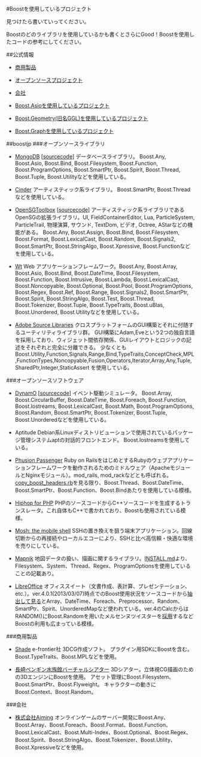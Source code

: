 #Boostを使用しているプロジェクト

見つけたら書いていってください。

Boostのどのライブラリを使用しているかも書くとさらにGood！Boostを使用したコードの参考にしてください。


##公式情報
- [商用製品](http://www.boost.org/users/uses_shrink.html)
- [オープンソースプロジェクト](http://www.boost.org/users/uses_open.html)
- [会社](http://www.boost.org/users/uses_inhouse.html)

- [Boost.Asioを使用しているプロジェクト](http://think-async.com/Asio/WhoIsUsingAsio)
- [Boost.Geometry(旧名GGL)を使用しているプロジェクト](http://trac.osgeo.org/ggl/wiki/WhoUsesGGL)
- [Boost.Graphを使用しているプロジェクト](http://www.boost.org/libs/graph/doc/users.html)


##boostjp
###オープンソースライブラリ
- [MongoDB](http://www.mongodb.org/) [[sourcecode](https://github.com/mongodb/mongo)]
データベースライブラリ。
Boost.Any, Boost.Asio, Boost.Bind, Boost.Filesystem, Boost.Function, Boost.ProgramOptions, Boost.SmartPtr, Boost.Spirit, Boost.Thread, Boost.Tuple, Boost.Utilityなどを使用している。

- [Cinder](http://libcinder.org/)
アーティスティック系ライブラリ。
Boost.SmartPtr, Boost.Threadなどを使用している。

- [OpenSGToolbox](http://www.vrac.iastate.edu/%7Edkabala/OpenSGToolbox/) [[sourcecode](https://github.com/djkabala/OpenSGToolbox)]
アーティスティック系ライブラリであるOpenSGの拡張ライブラリ。UI, FieldContainerEditor, Lua, ParticleSystem, ParticleTrail, 物理演算, サウンド, TextDom, ビデオ, Octree, AStarなどの機能がある。
Boost.Any, Boost.Assign, Boost.Bind, Boost.Filesystem, Boost.Format, Boost.LexicalCast, Boost.Random, Boost.Signals2, Boost.SmartPtr, Boost.StringAlgo, Boost.Xpressive, Boost.Functionなどを使用している。


- [Wt](http://www.webtoolkit.eu/wt/)
Web アプリケーションフレームワーク。Boost.Any, Boost.Array, Boost.Asio, Boost.Bind, Boost.DateTime, Boost.Filesystem, Boost.Function, Boost.Intrusive, Boost.Lambda, Boost.LexicalCast, Boost.Noncopyable, Boost.Optional, Boost.Pool, Boost.ProgramOptions, Boost.Regex, Boost.Ref, Boost.Range, Boost.Signals2, Boost.SmartPtr, Boost.Spirit, Boost.StringAlgo, Boost.Test, Boost.Thread, Boost.Tokenizer, Boost.Tuple, Boost.TypeTraits, Boost.uBlas, Boost.Unordered, Boost.Utilityなどを使用している。


- [Adobe Source Libraries](http://stlab.adobe.com/group__asl__home.html)
クロスプラットフォームのGUI構築とそれに付随するユーティリティライブラリ群。
GUI構築にAdam,Eveという2つの独自言語を採用しており、ウィジェット間依存関係、GUIレイアウトとロジックの記述をそれぞれと完全に分離できる。
少なくとも Boost.Utility,Function,Signals,Range,Bind,TypeTraits,ConceptCheck,MPL,FunctionTypes,Noncopyable,Fusion,Operators,Iterator,Array,Any,Tuple,SharedPtr,Integer,StaticAssert を使用している。


###オープンソースソフトウェア

- [DynamO](http://www.marcusbannerman.co.uk/dynamo) [[sourcecode](https://github.com/toastedcrumpets/DynamO)]
イベント駆動シミュレータ。
Boost.Array, Boost.CircularBuffer, Boost.DateTime, Boost.Foreach, Boost.Function, Boost.Iostreams, Boost.LexicalCast, Boost.Math, Boost.ProgramOptions, Boost.Random, Boost.SmartPtr, Boost.Tokenizer, Boost.Tuple, Boost.Unorderedなどを使用している。


- Aptitude
Debian系Linuxディストリビューションで使用されているパッケージ管理システムaptの対話的フロントエンド。
Boost.Iostreamsを使用している。

- [Phusion Passenger](http://www.modrails.com/)
Ruby on RailsをはじめとするRubyのウェブアプリケーションフレームワークを動作されるためのミドルウェア（ApacheモジュールとNginxモジュール）。mod_rails, mod_rackなどとも呼ばれる。
[copy_boost_headers.rb](https://github.com/FooBarWidget/passenger/blob/master/dev/copy_boost_headers.rb)を見る限り、Boost.Thread、Boost.DateTime、Boost.SmartPtr、Boost.Function、Boost.Bindあたりを使用している模様。


- [Hiphop for PHP](https://github.com/facebook/hiphop-php)
PHPのソースコードからC++ソースコードを生成するトランスレータ。これ自体もC++で書かれており、Boostも使用されている模様。


- [Mosh: the mobile shell](http://mosh.mit.edu/)
SSHの置き換えを狙う端末アプリケーション。回線切断からの再接続やローカルエコーにより、SSHと比べ高信頼・快適な環境を売りにしている。


- [Mapnik](http://mapnik.org/)
地図データの扱い、描画に関するライブラリ。[INSTALL.md](https://github.com/mapnik/mapnik/blob/master/INSTALL.md)より、Filesystem、System、Thread、Regex、ProgramOptionsを使用していることの記載あり。


- [LibreOffice](http://ja.libreoffice.org/)
オフィススイート（文書作成、表計算、プレゼンテーション、etc.）。ver.4.0.1(2013/03/07)時点でのBoost使用状況をソースコードから[抽出して見る](https://gist.github.com/usagi/5108142)とArray、DateTime、Foreach、Preprocessor、Random、SmartPtr、Spirit、UnorderedMapなど使われている。ver.4のCalcからはRANDOM()にBoost.Randomを用いたメルセンヌツイスターを[採用](https://bugs.freedesktop.org/show_bug.cgi?id=33365)するなどBoostの利用も広まっている模様。


###商用製品
- [Shade](http://shade.e-frontier.co.jp/)
e-frontier社 3DCG作成ソフト。
プラグイン用SDKにBoostを含む。
Boost.TypeTraits、Boost.MPLなどを使用。

- [長崎ペンギン水族館バーチャルシアター](http://blog.penguin-aqua.jp/archives/2145)
3Dシアター。立体視CG描画のための3DエンジンにBoostを使用。
アセット管理にBoost.Filesystem、Boost.SmartPtr、Boost.Flyweight。
キャラクターの動きにBoost.Context、Boost.Random。




###会社
- [株式会社Aiming](http://aiming-inc.com/)
オンラインゲームのサーバー開発にBoost.Any、Boost.Array、Boost.Foreach、Boost.Format、Boost.Function、Boost.LexicalCast、Boost.Multi-Index、Boost.Optional、Boost.Regex、Boost.Spirit、Boost.StringAlgo、Boost.Tokenizer、Boost.Utility、Boost.Xpressiveなどを使用。



